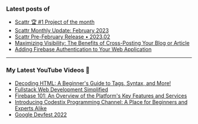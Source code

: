 ### Latest posts of 
<!-- BLOG-POST-LIST:START -->
- [Scattr 🏆 #1 Project of the month](http://blog.scattr.io/scattr-1-project-of-the-month-peerlist/)
- [Scattr Monthly Update: February 2023](http://blog.scattr.io/scattr-monthly-update-february-2023/)
- [Scattr Pre-February Release • 2023.02](http://blog.scattr.io/scattr-january-release-2023-01/)
- [Maximizing Visibility: The Benefits of Cross-Posting Your Blog or Article](http://blog.scattr.io/why-you-should-cross-post-article/)
- [Adding Firebase Authentication to Your Web Application](https://codersalman.hashnode.dev/adding-firebase-authentication-to-your-web-application)
<!-- BLOG-POST-LIST:END -->

<hr>

### My Latest YouTube Videos 🌱
<!-- YOUTUBE:START -->
- [Decoding HTML: A Beginner&#39;s Guide to Tags, Syntax, and More! ](https://www.youtube.com/watch?v=j3Eun4yETMc)
- [Fullstack Web Development Simplified ](https://www.youtube.com/watch?v=K1x6WS6KSd4)
- [Firebase 101: An Overview of the Platform&#39;s Key Features and Services](https://www.youtube.com/watch?v=9BtPMU218hw)
- [Introducing Codestix Programming Channel: A Place for Beginners and Experts Alike](https://www.youtube.com/watch?v=5K7jSieiq2U)
- [Google Devfest 2022 ](https://www.youtube.com/watch?v=u_wWOf0LUxk)
<!-- YOUTUBE:END -->
